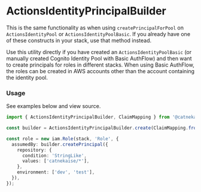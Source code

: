 # ActionsIdentityPrincipalBuilder
This is the same functionality as when using `createPrincipalForPool` on `ActionsIdentityPool` or `ActionsIdentityPoolBasic`. If you already have one of these constructs in your stack, use that method instead.

Use this utility directly if you have created an `ActionsIdentityPoolBasic` (or manually created Cognito Identity Pool with Basic AuthFlow) and then want to create principals for roles in different stacks. When using Basic AuthFlow, the roles can be created in AWS accounts other than the account containing the identity pool.

###  Usage
See examples below and view source.

```typescript
import { ActionsIdentityPrincipalBuilder, ClaimMapping } from '@catnekaise/actions-constructs';

const builder = ActionsIdentityPrincipalBuilder.create(ClaimMapping.fromDefaults('repository', 'environment'), 'eu-west-1:11111111-example');

const role = new iam.Role(stack, 'Role', {
  assumedBy: builder.createPrincipal({
    repository: {
      condition: 'StringLike',
      values: ['catnekaise/*'],
    },
    environment: ['dev', 'test'],
  }),
});
```
